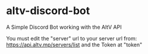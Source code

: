 # altv-discord-bot
A Simple Discord Bot working with the AltV API


You must edit the "server" url to your server url from: https://api.altv.mp/servers/list
 and the Token at "token"
